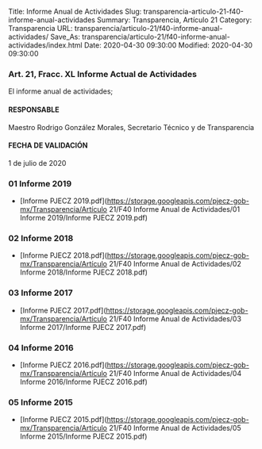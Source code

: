 Title: Informe Anual de Actividades
Slug: transparencia-articulo-21-f40-informe-anual-actividades
Summary: Transparencia, Artículo 21
Category: Transparencia
URL: transparencia/articulo-21/f40-informe-anual-actividades/
Save_As: transparencia/articulo-21/f40-informe-anual-actividades/index.html
Date: 2020-04-30 09:30:00
Modified: 2020-04-30 09:30:00


### Art. 21, Fracc. XL Informe Actual de Actividades

El informe anual de actividades;

#### RESPONSABLE

Maestro Rodrigo González Morales, Secretario Técnico y de Transparencia

#### FECHA DE VALIDACIÓN

1 de julio de 2020


### 01 Informe 2019


* [Informe PJECZ 2019.pdf](https://storage.googleapis.com/pjecz-gob-mx/Transparencia/Artículo 21/F40 Informe Anual de Actividades/01 Informe 2019/Informe PJECZ 2019.pdf)


### 02 Informe 2018


* [Informe PJECZ 2018.pdf](https://storage.googleapis.com/pjecz-gob-mx/Transparencia/Artículo 21/F40 Informe Anual de Actividades/02 Informe 2018/Informe PJECZ 2018.pdf)


### 03 Informe 2017


* [Informe PJECZ 2017.pdf](https://storage.googleapis.com/pjecz-gob-mx/Transparencia/Artículo 21/F40 Informe Anual de Actividades/03 Informe 2017/Informe PJECZ 2017.pdf)


### 04 Informe 2016


* [Informe PJECZ 2016.pdf](https://storage.googleapis.com/pjecz-gob-mx/Transparencia/Artículo 21/F40 Informe Anual de Actividades/04 Informe 2016/Informe PJECZ 2016.pdf)


### 05 Informe 2015


* [Informe PJECZ 2015.pdf](https://storage.googleapis.com/pjecz-gob-mx/Transparencia/Artículo 21/F40 Informe Anual de Actividades/05 Informe 2015/Informe PJECZ 2015.pdf)


